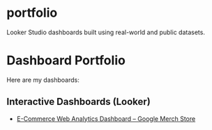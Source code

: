 # portfolio
Looker Studio dashboards built using real-world and public datasets.
# Dashboard Portfolio

Here are my dashboards:

## Interactive Dashboards (Looker)


- [E-Commerce Web Analytics Dashboard – Google Merch Store
](https://lookerstudio.google.com/reporting/6f2d9146-ed11-4887-b121-8368286767cd)

